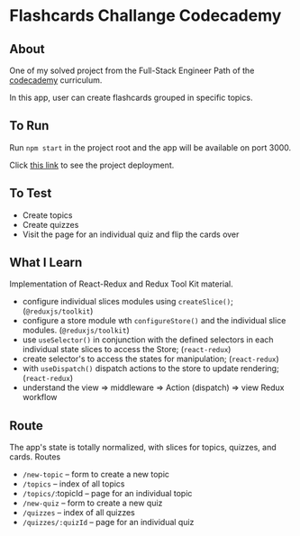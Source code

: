 # Flashcards Challange Codecademy

## About

One of my solved project from the Full-Stack Engineer Path of the [codecademy](codecademy.com/) curriculum.

In this app, user can create flashcards grouped in specific topics.

## To Run

Run `npm start` in the project root and the app will be available on port 3000.

Click [this link](https://rijalghodi-flashcards.netlify.app) to see the project deployment.

## To Test

- Create topics
- Create quizzes
- Visit the page for an individual quiz and flip the cards over

## What I Learn

Implementation of React-Redux and Redux Tool Kit material.

- configure individual slices modules using `createSlice()`; (`@reduxjs/toolkit`)
- configure a store module wth `configureStore()` and the individual slice modules. (`@reduxjs/toolkit`)
- use `useSelector()` in conjunction with the defined selectors in each individual state slices to access the Store; (`react-redux`)
- create selector's to access the states for manipulation; (`react-redux`)
- with `useDispatch()` dispatch actions to the store to update rendering; (`react-redux`)
- understand the view => middleware => Action (dispatch) => view Redux workflow

## Route

The app's state is totally normalized, with slices for topics, quizzes, and cards.
Routes

- `/new-topic` – form to create a new topic
- `/topics` – index of all topics
- `/topics/`:topicId – page for an individual topic
- `/new-quiz` – form to create a new quiz
- `/quizzes` – index of all quizzes
- `/quizzes/:quizId` – page for an individual quiz
